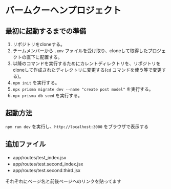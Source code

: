 # バームクーヘンプロジェクト

## 最初に起動するまでの準備
1. リポジトリをcloneする。
2. チームメンバーから `.env` ファイルを受け取り、cloneして取得したプロジェクトの直下に配置する。
3. 以降のコマンドを実行するためにカレントディレクトリを、リポジトリをcloneして作成されたディレクトリに変更する(`cd` コマンドを使う等で変更する)。
4. `npm init` を実行する。
5. `npx prisma migrate dev --name "create post model"` を実行する。
6. `npx prisma db seed` を実行する。

## 起動方法
`npm run dev` を実行し、`http://localhost:3000` をブラウザで表示する

## 追加ファイル　

- app/routes/test_index.jsx  　　
- app/routes/test.second_index.jsx　　　　　　
- app/routes/test.second.third.jsx　　　　　　

それぞれにページ名と前後ページへのリンクを貼ってます
